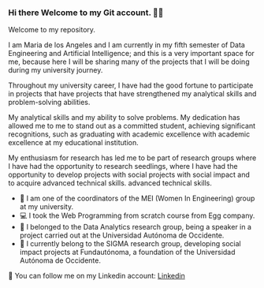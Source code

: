 ### Hi there Welcome to my Git account. 👋🌻

Welcome to my repository.

I am Maria de los Angeles and I am currently in my fifth semester of Data Engineering and Artificial Intelligence; and this is a very important space for me, because here I will be sharing many of the projects that I will be doing during my university journey.

Throughout my university career, I have had the good fortune to participate in projects that have
projects that have strengthened my analytical skills and problem-solving abilities.

My analytical skills and my ability to solve problems. My dedication has allowed me to
me to stand out as a committed student, achieving significant recognitions, such as graduating with academic excellence
with academic excellence at my educational institution.

My enthusiasm for research has led me to be part of research groups where I have had the opportunity to
research seedlings, where I have had the opportunity to develop projects with social
projects with social impact and to acquire advanced technical skills.
advanced technical skills.

- 💜 I am one of the coordinators of the MEI (Women In Engineering) group at my university.
- 💻 I took the Web Programming from scratch course from Egg company.
- 🎤 I belonged to the Data Analytics research group, being a speaker in a project carried out at the Universidad Autónoma de Occidente.
- 🌻 I currently belong to the SIGMA research group, developing social impact projects at Fundautónoma, a foundation of the Universidad Autónoma de Occidente.


👜 You can follow me on my Linkedin account: [Linkedin](https://www.linkedin.com/in/maria-de-los-%C3%A1ngeles-am%C3%BA-moreno-00b6b0255/)
